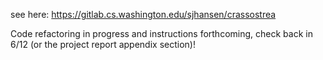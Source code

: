 see here: https://gitlab.cs.washington.edu/sjhansen/crassostrea

Code refactoring in progress and instructions forthcoming, check back in 6/12 (or the project report appendix section)!
